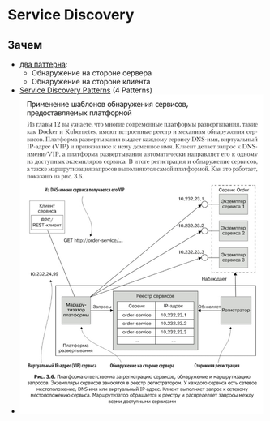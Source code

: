 # Service Discovery

## Зачем

- [два паттерна](https://habr.com/ru/companies/slurm/articles/702262/):
	- Обнаружение на стороне сервера
	- Обнаружение на стороне клиента
- [Service Discovery Patterns](https://airtable.com/embed/shrRiLR67Cu53Q83s/tbljDWNtHuaCFg2Ez) (4 Patterns)
- ![schema](../../../img/technology/ci-cd/k8s.discovery.jpg)